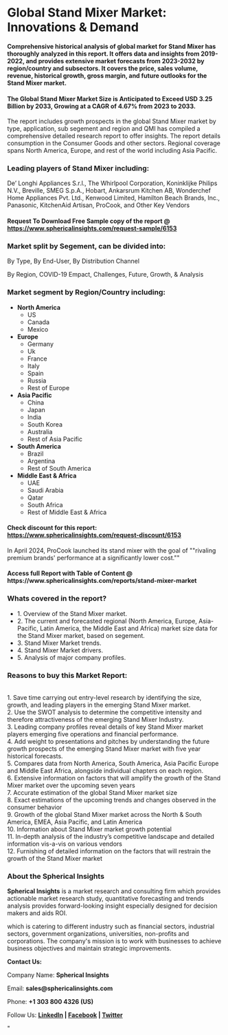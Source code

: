 <h1><strong>Global Stand Mixer Market: Innovations &amp; Demand</strong></h1>
<p><strong>Comprehensive historical analysis of global market for Stand Mixer has thoroughly analyzed in this report. It offers data and insights from 2019-2022, and provides extensive market forecasts from 2023-2032 by region/country and subsectors. It covers the price, sales volume, revenue, historical growth, gross margin, and future outlooks for the Stand Mixer market.</strong></p>
<h4><strong>The Global Stand Mixer Market Size is Anticipated to Exceed USD 3.25 Billion by 2033, Growing at a CAGR of 4.67% from 2023 to 2033.&nbsp;</strong></h4>
<p>The report includes growth prospects in the global Stand Mixer market by type, application, sub segement and region and QMI has compiled a comprehensive detailed research report to offer insights. The report details consumption in the Consumer Goods and other sectors. Regional coverage spans North America, Europe, and rest of the world including Asia Pacific.</p>
<h3><strong>Leading players of Stand Mixer including:</strong></h3>
<p>De&rsquo; Longhi Appliances S.r.l., The Whirlpool Corporation, Koninklijke Philips N.V., Breville, SMEG S.p.A., Hobart, Ankarsrum Kitchen AB, Wonderchef Home Appliances Pvt. Ltd., Kenwood Limited, Hamilton Beach Brands, Inc., Panasonic, KitchenAid Artisan, ProCook, and Other Key Vendors</p>
<h4>Request To Download Free Sample copy of the report @ <a href="https://www.sphericalinsights.com/request-sample/6153">https://www.sphericalinsights.com/request-sample/6153</a></h4>
<h3><strong>Market split by Segement, can be divided into:</strong></h3>
<p>By Type, By End-User, By Distribution Channel</p>
<p>By Region, COVID-19 Empact, Challenges, Future, Growth, &amp; Analysis</p>
<h3><strong>Market segment by Region/Country including:</strong></h3>
<ul>
<li><strong>North America</strong>
<ul>
<li>US</li>
<li>Canada</li>
<li>Mexico</li>
</ul>
</li>
<li><strong>Europe</strong>
<ul>
<li>Germany</li>
<li>Uk</li>
<li>France</li>
<li>Italy</li>
<li>Spain</li>
<li>Russia</li>
<li>Rest of Europe</li>
</ul>
</li>
<li><strong>Asia Pacific</strong>
<ul>
<li>China</li>
<li>Japan</li>
<li>India</li>
<li>South Korea</li>
<li>Australia</li>
<li>Rest of Asia Pacific</li>
</ul>
</li>
<li><strong>South America</strong>
<ul>
<li>Brazil</li>
<li>Argentina</li>
<li>Rest of South America</li>
</ul>
</li>
<li><strong>Middle East &amp; Africa</strong>
<ul>
<li>UAE</li>
<li>Saudi Arabia</li>
<li>Qatar</li>
<li>South Africa</li>
<li>Rest of Middle East &amp; Africa</li>
</ul>
</li>
</ul>
<h4>Check discount for this report: <a href="https://www.sphericalinsights.com/request-discount/6153">https://www.sphericalinsights.com/request-discount/6153</a></h4>
<p>In April 2024,&nbsp;ProCook launched its stand mixer with the goal of ""rivaling premium brands' performance at a significantly lower cost.""</p>
<h4>Access full Report with Table of Content @ <a>https://www.sphericalinsights.com/reports/stand-mixer-market</a></h4>
<h3><strong>Whats covered in the report?</strong></h3>
<ul>
<li>1. Overview of the Stand Mixer market.</li>
<li>2. The current and forecasted regional (North America, Europe, Asia-Pacific, Latin America, the Middle East and Africa) market size data for the Stand Mixer market, based on segement.</li>
<li>3. Stand Mixer Market trends.</li>
<li>4. Stand Mixer Market drivers.</li>
<li>5. Analysis of major company profiles.</li>
</ul>
<h3><strong>Reasons to buy this Market Report:</strong></h3>
<p><br /> 1. Save time carrying out entry-level research by identifying the size, growth, and leading players in the emerging Stand Mixer market.<br /> 2. Use the SWOT analysis to determine the competitive intensity and therefore attractiveness of the emerging Stand Mixer Industry.<br /> 3. Leading company profiles reveal details of key Stand Mixer market players emerging five operations and financial performance.<br /> 4. Add weight to presentations and pitches by understanding the future growth prospects of the emerging Stand Mixer market with five year historical forecasts.<br /> 5. Compares data from North America, South America, Asia Pacific Europe and Middle East Africa, alongside individual chapters on each region.<br /> 6. Extensive information on factors that will amplify the growth of the Stand Mixer market over the upcoming seven years<br /> 7. Accurate estimation of the global Stand Mixer market size <br /> 8. Exact estimations of the upcoming trends and changes observed in the consumer behavior <br /> 9. Growth of the global Stand Mixer market across the North &amp; South America, EMEA, Asia Pacific, and Latin America<br /> 10. Information about Stand Mixer market growth potential<br /> 11. In-depth analysis of the industry&rsquo;s competitive landscape and detailed information vis-a-vis on various vendors<br /> 12. Furnishing of detailed information on the factors that will restrain the growth of the Stand Mixer market</p>
<h3><strong>About the Spherical Insights</strong></h3>
<p><strong>Spherical Insights</strong> is a market research and consulting firm which provides actionable market research study, quantitative forecasting and trends analysis provides forward-looking insight especially designed for decision makers and aids ROI.</p>
<p>which is catering to different industry such as financial sectors, industrial sectors, government organizations, universities, non-profits and corporations. The company's mission is to work with businesses to achieve business objectives and maintain strategic improvements.</p>
<p><strong>Contact Us:</strong></p>
<p>Company Name: <strong>Spherical Insights</strong></p>
<p>Email: <strong>sales@sphericalinsights.com</strong></p>
<p>Phone: <strong>+1 303 800 4326 (US)</strong></p>
<p>Follow Us: <strong><a href="https://www.linkedin.com/company/spherical-insight/"><u>LinkedIn</u></a> | <a href="https://www.facebook.com/sphericalinsights22"><u>Facebook</u></a> | <a href="https://twitter.com/SInsights_US"><u>Twitter</u></a></strong></p>
<p>"</p>
